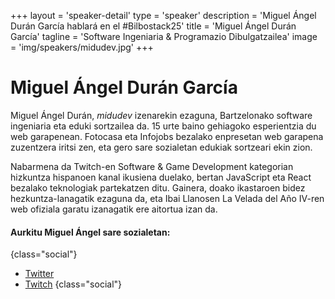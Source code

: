 +++
layout = 'speaker-detail'
type = 'speaker'
description = 'Miguel Ángel Durán García hablará en el #Bilbostack25'
title = 'Miguel Ángel Durán García'
tagline = 'Software Ingeniaria & Programazio Dibulgatzailea'
image = 'img/speakers/midudev.jpg'
+++
# Miguel Ángel Durán García

Miguel Ángel Durán, *midudev* izenarekin ezaguna, Bartzelonako software ingeniaria eta eduki sortzailea da. 15 urte baino gehiagoko esperientzia du web garapenean. Fotocasa eta Infojobs bezalako enpresetan web garapena zuzentzera iritsi zen, eta gero sare sozialetan edukiak sortzeari ekin zion.  

Nabarmena da Twitch-en Software & Game Development kategorian hizkuntza hispanoen kanal ikusiena duelako, bertan JavaScript eta React bezalako teknologiak partekatzen ditu. Gainera, doako ikastaroen bidez hezkuntza-lanagatik ezaguna da, eta Ibai Llanosen La Velada del Año IV-ren web ofiziala garatu izanagatik ere aitortua izan da.

#### Aurkitu Miguel Ángel sare sozialetan:
{class="social"}
* [Twitter](https://x.com/midudev)
* [Twitch](https://twitch.tv/midudev)
  {class="social"}